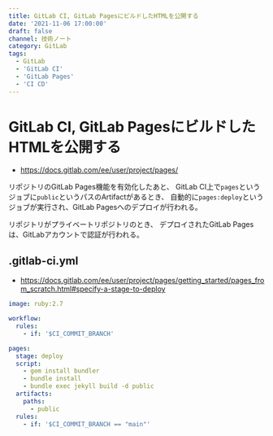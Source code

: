 ```yaml
---
title: GitLab CI, GitLab PagesにビルドしたHTMLを公開する
date: '2021-11-06 17:00:00'
draft: false
channel: 技術ノート
category: GitLab
tags:
  - GitLab
  - 'GitLab CI'
  - 'GitLab Pages'
  - 'CI CD'
---
```


# GitLab CI, GitLab PagesにビルドしたHTMLを公開する

- <https://docs.gitlab.com/ee/user/project/pages/>

リポジトリのGitLab Pages機能を有効化したあと、
GitLab CI上で`pages`というジョブに`public`というパスのArtifactがあるとき、
自動的に`pages:deploy`というジョブが実行され、GitLab Pagesへのデプロイが行われる。

リポジトリがプライベートリポジトリのとき、
デプロイされたGitLab Pagesは、GitLabアカウントで認証が行われる。

## .gitlab-ci.yml

- <https://docs.gitlab.com/ee/user/project/pages/getting_started/pages_from_scratch.html#specify-a-stage-to-deploy>

```yaml
image: ruby:2.7

workflow:
  rules:
    - if: '$CI_COMMIT_BRANCH'

pages:
  stage: deploy
  script:
    - gem install bundler
    - bundle install
    - bundle exec jekyll build -d public
  artifacts:
    paths:
      - public
  rules:
    - if: '$CI_COMMIT_BRANCH == "main"'
```

